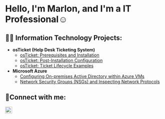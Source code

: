 <h1>Hello, I'm Marlon, and I'm a IT Professional</a>☺</h1>

<h2>👨‍💻 Information Technology Projects:</h2>

- <b>osTicket (Help Desk Ticketing System)</b>
  - [osTicket: Prerequisites and Installation](https://github.com/marloneit/ostickets-prereqs.git)
  - [osTicket: Post-Installation Configuration](https://github.com/marloneit/post-install-config.git)
  - [osTicket: Ticket Lifecycle Examples](https://github.com/marloneit/ticket-lifecycle.git)
- <b>Microsoft Azure</b>
  - [Configuring On-premises Active Directory within Azure VMs](https://github.com/marloneit/configure-ad.git)
  - [Network Security Groups (NSGs) and Inspecting Network Protocols](https://github.com/marloneit/azure-networks-protocols.git)

<h2>🤳Connect with me:</h2>


[<img align="left" alt="Marlon | LinkedIn" width="22px" src="https://cdn.jsdelivr.net/npm/simple-icons@v3/icons/linkedin.svg" />][linkedin]



[linkedin]: (https://www.linkedin.com/in/marlon-e-profile/)
